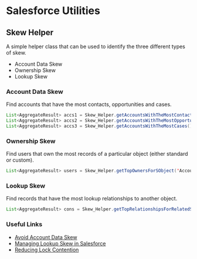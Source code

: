 # Salesforce Utilities

## Skew Helper
A simple helper class that can be used to identify the three different types of skew.

* Account Data Skew
* Ownership Skew
* Lookup Skew

### Account Data Skew
Find accounts that have the most contacts, opportunities and cases.
```java
List<AggregateResult> accs1 = Skew_Helper.getAccountsWithTheMostContacts();
List<AggregateResult> accs2 = Skew_Helper.getAccountsWithTheMostOpportunities();
List<AggregateResult> accs3 = Skew_Helper.getAccountsWithTheMostCases();
```

### Ownership Skew
Find users that own the most records of a particular object (either standard or custom).
```java
List<AggregateResult> users = Skew_Helper.getTopOwnersForSObject('Account');
```

### Lookup Skew
Find records that have the most lookup relationships to another object.
```java
List<AggregateResult> cons = Skew_Helper.getTopRelationshipsForRelatedSObject('Contact', 'Account.Id');
```

### Useful Links
* [Avoid Account Data Skew](https://developer.salesforce.com/blogs/engineering/2012/04/avoid-account-data-skew-for-peak-performance.html)
* [Managing Lookup Skew in Salesforce](https://developer.salesforce.com/blogs/engineering/2013/04/managing-lookup-skew-to-avoid-record-lock-exceptions.html)
* [Reducing Lock Contention](https://developer.salesforce.com/blogs/engineering/2013/01/reducing-lock-contention-by-avoiding-account-data-skews.html)